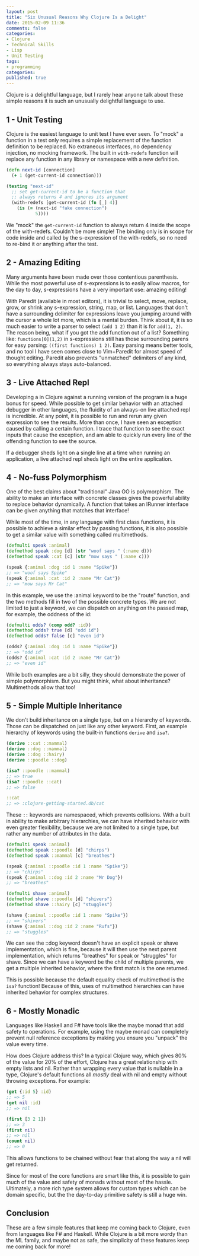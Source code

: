 ```yaml
---
layout: post
title: "Six Unusual Reasons Why Clojure Is a Delight"
date: 2015-02-09 11:36
comments: false
categories: 
- Clojure
- Technical Skills
- Lisp
- Unit Testing
tags:
- programming
categories: 
published: true
---
```


Clojure is a delightful language, but I rarely hear anyone talk about
these simple reasons it is such an unusually delightful language to
use.

## 1 - Unit Testing

Clojure is the easiest language to unit test I have ever seen. To
"mock" a function in a test only requires a simple replacement of the
function definition to be replaced. No extraneous interfaces, no
dependency injection, no mocking framework. The built in ```with-redefs``` function will replace any function in any library or
namespace with a new definition.

``` clojure
(defn next-id [connection]
  (+ 1 (get-current-id connection)))

(testing "next-id"
  ;; set get-current-id to be a function that
  ;; always returns 4 and ignores its argument
  (with-redefs [get-current-id (fn [_] 4)]
    (is (= (next-id "fake connection")
           5))))
```

We "mock" the ```get-current-id``` function to always return 4 inside
the scope of the with-redefs. Couldn't be more simple! The binding
only is in scope for code inside and called by the s-expression of the
with-redefs, so no need to re-bind it or anything after the test.

## 2 - Amazing Editing

Many arguments have been made over those contentious
parenthesis. While the most powerful use of s-expressions is to easily
allow macros, for the day to day, s-expressions have a very important
use: amazing editing!

With Paredit (available in most editors), it is trivial to select,
move, replace, grow, or shrink any s-expression, string, map, or
list. Languages that don't have a surrounding delimiter for
expressions leave you jumping around with the cursor a whole lot more,
which is a mental burden. Think about it, it is so much easier to
write a parser to select ```(add 1 2)``` than it is for ```add(1, 2)```. The reason being, what if you got the add function out of a
list?  Something like: ```functions[0](1,2)``` in s-expressions still
has those surrounding parens for easy parsing: ```((first functions) 1 2)```. Easy parsing means better tools, and no tool I have seen comes
close to Vim+Paredit for almost speed of thought editing. Paredit also
prevents "unmatched" delimiters of any kind, so everything always
stays auto-balanced.

## 3 - Live Attached Repl

Developing a in Clojure against a running version of the program is a
huge bonus for speed. While possible to get similar behavior with an
attached debugger in other languages, the fluidity of an always-on
live attached repl is incredible. At any point, it is possible to run
and rerun any given expression to see the results. More than once, I
have seen an exception caused by calling a certain function. I trace
that function to see the exact inputs that cause the exception, and am
able to quickly run every line of the offending function to see the
source.

If a debugger sheds light on a single line at a time when running an
application, a live attached repl sheds light on the entire
application.

## 4 - No-fuss Polymorphism

One of the best claims about "traditional" Java OO is
polymorphism. The ability to make an interface with concrete classes
gives the powerful ability to replace behavior dynamically. A function
that takes an IRunner interface can be given anything that matches
that interface!

While most of the time, in any language with first class functions, it
is possible to achieve a similar effect by passing functions, it is
also possible to get a similar value with something called multimethods.

``` clojure
(defmulti speak :animal)
(defmethod speak :dog [d] (str "woof says " (:name d)))
(defmethod speak :cat [c] (str "mow says " (:name c)))

(speak {:animal :dog :id 1 :name "Spike"})
;; => "woof says Spike"
(speak {:animal :cat :id 2 :name "Mr Cat"})
;; => "mow says Mr Cat"
```

In this example, we use the :animal keyword to be the "route" function,
and the two methods fill in two of the possible concrete types. We are
not limited to just a keyword, we can dispatch on anything on the
passed map, for example, the oddness of the id:

``` clojure
(defmulti odds? (comp odd? :id))
(defmethod odds? true [d] "odd id")
(defmethod odds? false [c] "even id")

(odds? {:animal :dog :id 1 :name "Spike"})
;; => "odd id"
(odds? {:animal :cat :id 2 :name "Mr Cat"})
;; => "even id"
```

While both examples are a bit silly, they should demonstrate the power
of simple polymorphism. But you might think, what about inheritance?
Multimethods allow that too!

## 5 - Simple Multiple Inheritance

We don't build inheritance on a single type, but on a hierarchy of
keywords. Those can be dispatched on just like any other
keyword. First, an example hierarchy of keywords using the built-in
functions ```derive``` and ```isa?```.

``` clojure
(derive ::cat ::mammal)
(derive ::dog ::mammal)
(derive ::dog ::hairy)
(derive ::poodle ::dog)

(isa? ::poodle ::mammal)
;; => true
(isa? ::poodle ::cat)
;; => false

::cat
;; => :clojure-getting-started.db/cat
```

These ```::``` keywords are namespaced, which prevents
collisions. With a built in ability to make arbitrary hierarchies, we
can have inherited behavior with even greater flexibility, because we
are not limited to a single type, but rather any number of attributes
in the data.

``` clojure
(defmulti speak :animal)
(defmethod speak ::poodle [d] "chirps")
(defmethod speak ::mammal [c] "breathes")

(speak {:animal ::poodle :id 1 :name "Spike"})
;; => "chirps"
(speak {:animal ::dog :id 2 :name "Mr Dog"})
;; => "breathes"

(defmulti shave :animal)
(defmethod shave ::poodle [d] "shivers")
(defmethod shave ::hairy [c] "stuggles")

(shave {:animal ::poodle :id 1 :name "Spike"})
;; => "shivers"
(shave {:animal ::dog :id 2 :name "Rufs"})
;; => "stuggles"
```

We can see the ::dog keyword doesn't have an explicit speak or shave
implementation, which is fine, because it will then use the next
parent implementation, which returns "breathes" for speak or
"struggles" for shave. Since we can have a keyword be the child of
multiple parents, we get a multiple inherited behavior, where the
first match is the one returned.

This is possible because the default equality check of multimethod is
the ```isa?``` function! Because of this, uses of multimethod
hierarchies can have inherited behavior for complex structures.

## 6 - Mostly Monadic

Languages like Haskell and F# have tools like the maybe monad that add
safety to operations. For example, using the maybe monad can
completely prevent null reference exceptions by making you ensure you
"unpack" the value every time.

How does Clojure address this? In a typical Clojure way, which gives
80% of the value for 20% of the effort, Clojure has a great
relationship with empty lists and nil. Rather than wrapping every
value that is nullable in a type, Clojure's default functions all
_mostly_ deal with nil and empty without throwing exceptions. For
example:

``` clojure
(get {:id 5} :id)
;; => 5
(get nil :id)
;; => nil

(first [3 2 1])
;; => 3
(first nil)
;; => nil
(count nil)
;; => 0
```

This allows functions to be chained without fear that along the way a
nil will get returned.

Since for most of the core functions are smart like this, it is
possible to gain much of the value and safety of monads without most
of the hassle. Ultimately, a more rich type system allows for custom
types which can be domain specific, but the the day-to-day primitive
safety is still a huge win.

## Conclusion

These are a few simple features that keep me coming back to Clojure,
even from languages like F# and Haskell. While Clojure is a bit more
wordy than the ML family, and maybe not as safe, the simplicity of
these features keep me coming back for more!
